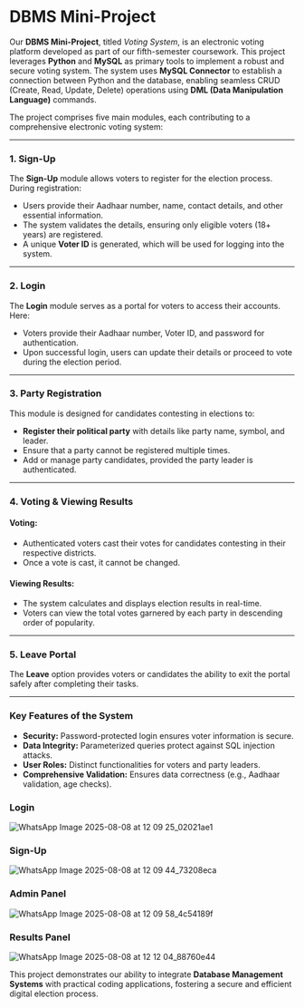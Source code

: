 # DBMS Mini-Project

Our **DBMS Mini-Project**, titled *Voting System*, is an electronic voting platform developed as part of our fifth-semester coursework. This project leverages **Python** and **MySQL** as primary tools to implement a robust and secure voting system. The system uses **MySQL Connector** to establish a connection between Python and the database, enabling seamless CRUD (Create, Read, Update, Delete) operations using **DML (Data Manipulation Language)** commands.

The project comprises five main modules, each contributing to a comprehensive electronic voting system:

---

### **1. Sign-Up**
The **Sign-Up** module allows voters to register for the election process. During registration:
- Users provide their Aadhaar number, name, contact details, and other essential information.
- The system validates the details, ensuring only eligible voters (18+ years) are registered.
- A unique **Voter ID** is generated, which will be used for logging into the system.

---

### **2. Login**
The **Login** module serves as a portal for voters to access their accounts. Here:
- Voters provide their Aadhaar number, Voter ID, and password for authentication.
- Upon successful login, users can update their details or proceed to vote during the election period.

---

### **3. Party Registration**
This module is designed for candidates contesting in elections to:
- **Register their political party** with details like party name, symbol, and leader.
- Ensure that a party cannot be registered multiple times.
- Add or manage party candidates, provided the party leader is authenticated.

---

### **4. Voting & Viewing Results**
#### Voting:
- Authenticated voters cast their votes for candidates contesting in their respective districts.
- Once a vote is cast, it cannot be changed.

#### Viewing Results:
- The system calculates and displays election results in real-time.
- Voters can view the total votes garnered by each party in descending order of popularity.

---

### **5. Leave Portal**
The **Leave** option provides voters or candidates the ability to exit the portal safely after completing their tasks.

---

### **Key Features of the System**
- **Security:** Password-protected login ensures voter information is secure.
- **Data Integrity:** Parameterized queries protect against SQL injection attacks.
- **User Roles:** Distinct functionalities for voters and party leaders.
- **Comprehensive Validation:** Ensures data correctness (e.g., Aadhaar validation, age checks).

### Login
![WhatsApp Image 2025-08-08 at 12 09 25_02021ae1](https://github.com/user-attachments/assets/7875681c-91bf-4eb8-8759-2565b10279e9)

### Sign-Up
![WhatsApp Image 2025-08-08 at 12 09 44_73208eca](https://github.com/user-attachments/assets/40f22504-81b2-4dbb-8a90-5e77dc31f9e8)

### Admin Panel
![WhatsApp Image 2025-08-08 at 12 09 58_4c54189f](https://github.com/user-attachments/assets/c2fb4766-3a19-4a3e-a017-98530f3a5bad)

### Results Panel
![WhatsApp Image 2025-08-08 at 12 12 04_88760e44](https://github.com/user-attachments/assets/5225a3e1-4631-4cc6-8a00-115098df07e1)






This project demonstrates our ability to integrate **Database Management Systems** with practical coding applications, fostering a secure and efficient digital election process.





